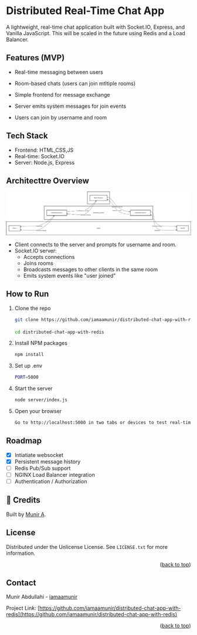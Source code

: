 # Distributed Real-Time Chat App

A lightweight, real-time chat application built with Socket.IO, Express, and Vanilla JavaScript. This will be scaled in the future using Redis and a Load Balancer.

## Features (MVP)

- Real-time messaging between users

- Room-based chats (users can join mtltiple rooms)

- Simple frontend for message exchange

- Server emits system messages for join events

- Users can join by username and room

## Tech Stack

- Frontend: HTML,CSS,JS
- Real-time: Socket.IO
- Server: Node.js, Express
  
## Architecttre Overview
![System Architecture](/images/chat_app.drawio.png "Diagram showing design flow")

- Client connects to the server and prompts for username and room.
- Socket.IO server:
  - Accepts connections
  - Joins rooms
  - Broadcasts messages to other clients in the same room
  - Emits system events like "user joined"

## How to Run
1. Clone the repo
   ```sh
   git clone https://github.com/iamaamunir/distributed-chat-app-with-redis

   cd distributed-chat-app-with-redis
   ```


2. Install NPM packages
   ```sh
   npm install
   ```

3. Set up .env
    ```sh
   PORT=5000
   ```
4. Start the server
    ```sh
    node server/index.js
   ```
5. Open your browser
    ```sh
   Go to http://localhost:5000 in two tabs or devices to test real-time messaging.
   ```

## Roadmap

- [x] Intiatiate websocket
- [x] Persistent message history
- [ ] Redis Pub/Sub support
- [ ] NGINX Load Balancer integration
- [ ] Authentication / Authorization

## 🙌 Credits
Built by [Munir A](https://github.com/iamaamunir).

## License

Distributed under the Unlicense License. See `LICENSE.txt` for more information.

<p align="right">(<a href="#readme-top">back to top</a>)</p>

## Contact

Munir Abdullahi - [iamaamunir](https://x.com/iamaamunir) 

Project Link: [https://github.com/iamaamunir/distributed-chat-app-with-redis](https://github.com/iamaamunir/distributed-chat-app-with-redis)

<p align="right">(<a href="#readme-top">back to top</a>)</p>